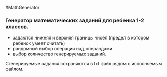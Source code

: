 #MathGenerator

### Генератор математических заданий для ребенка 1-2 классов. 
- задаются нижняя и верхняя границы чисел (предел в котором ребенок умеет считать)
- рандомный выбор операции над операндами
- выбор количество генерируемых заданий. 

Сгенерируемые задания сохраняются в txt файл рядом с исполняемым файлом.